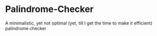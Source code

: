 # Palindrome-Checker
A minimalistic, yet not optimal (yet, till I get the time to make it efficient) palindrome checker
